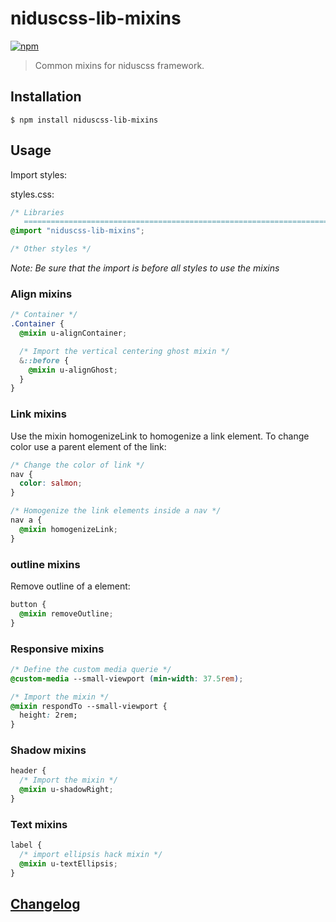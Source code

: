 # niduscss-lib-mixins
[![npm][npm-image]][npm-url]

[npm-image]: https://img.shields.io/npm/v/niduscss-lib-mixins.svg
[npm-url]: https://npmjs.org/package/niduscss-lib-mixins

> Common mixins for niduscss framework.

## Installation

```console
$ npm install niduscss-lib-mixins
```

## Usage

Import styles:

styles.css:

```css
/* Libraries
   ========================================================================== */
@import "niduscss-lib-mixins";

/* Other styles */
```
*Note: Be sure that the import is before all styles to use the mixins*

### Align mixins

```css
/* Container */
.Container {
  @mixin u-alignContainer;

  /* Import the vertical centering ghost mixin */
  &::before {
    @mixin u-alignGhost;
  }
}
```

### Link mixins
Use the mixin homogenizeLink to homogenize a link element. To change color use a parent element of the link:

```css
/* Change the color of link */
nav {
  color: salmon;
}

/* Homogenize the link elements inside a nav */
nav a {
  @mixin homogenizeLink;
}
```

### outline mixins
Remove outline of a element:

```css
button {
  @mixin removeOutline;
}
```

### Responsive mixins

```css
/* Define the custom media querie */
@custom-media --small-viewport (min-width: 37.5rem);

/* Import the mixin */
@mixin respondTo --small-viewport {
  height: 2rem;
}
```

### Shadow mixins

```css
header {
  /* Import the mixin */
  @mixin u-shadowRight;
}
```

### Text mixins

```css
label {
  /* import ellipsis hack mixin */
  @mixin u-textEllipsis;
}
```

## [Changelog](CHANGELOG.md)